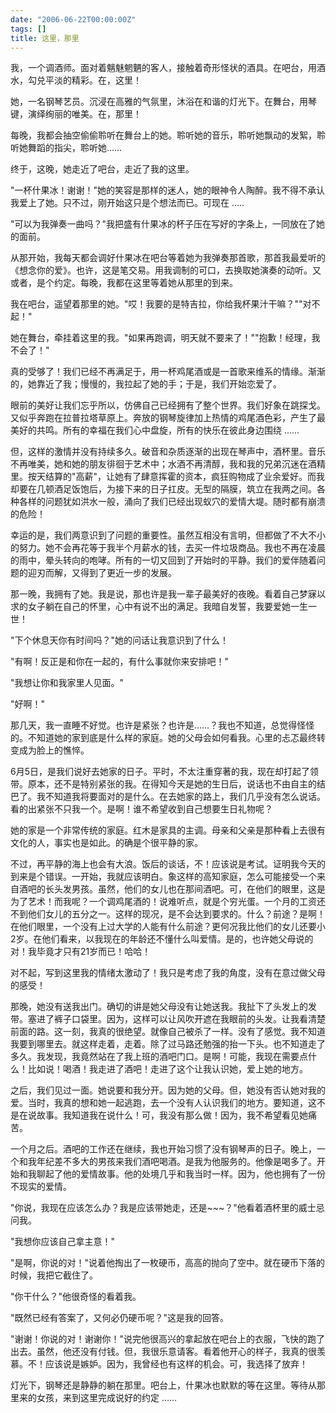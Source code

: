 ```yaml
---
date: "2006-06-22T00:00:00Z"
tags: []
title: 这里，那里
---
```


我，一个调酒师。面对着魑魅魍魉的客人，接触着奇形怪状的酒具。在吧台，用酒水，勾兑平淡的精彩。在，这里！

她，一名钢琴艺员。沉浸在高雅的气氛里，沐浴在和谐的灯光下。在舞台，用琴键，演绎绚丽的唯美。在，那里！

每晚，我都会抽空偷偷聆听在舞台上的她。聆听她的音乐，聆听她飘动的发絮，聆听她舞蹈的指尖，聆听她……

终于，这晚，她走近了吧台，走近了我的这里。

"一杯什果冰！谢谢！"她的笑容是那样的迷人，她的眼神令人陶醉。我不得不承认我爱上了她。只不过，刚开始这只是个想法而已。可现在 …..

"可以为我弹奏一曲吗？"我把盛有什果冰的杯子压在写好的字条上，一同放在了她的面前。

从那开始，我每天都会调好什果冰在吧台等着她为我弹奏那首歌，那首我最爱听的《想念你的爱》。也许，这是笔交易。用我调制的可口，去换取她演奏的动听。又或者，是个约定。每晚，我都在这里等着她从那里的到来。

我在吧台，遥望着那里的她。"哎！我要的是特吉拉，你给我杯果汁干嘛？""对不起！"

她在舞台，牵挂着这里的我。"如果再跑调，明天就不要来了！""抱歉！经理，我不会了！"

真的受够了！我们已经不再满足于，用一杯鸡尾酒或是一首歌来维系的情缘。渐渐的，她靠近了我；慢慢的，我拉起了她的手；于是，我们开始恋爱了。

眼前的美好让我们忘乎所以，仿佛自己已经拥有了整个世界。我们好象在跳探戈。又似乎奔跑在拉普拉塔草原上。奔放的钢琴旋律加上热情的鸡尾酒色彩，产生了最美好的共鸣。所有的幸福在我们心中盘旋，所有的快乐在彼此身边围绕 ……

但，这样的激情并没有持续多久。破音和杂质逐渐的出现在琴声中，酒杯里。音乐不再唯美，她和她的朋友徘徊于艺术中；水酒不再清醇，我和我的兄弟沉迷在酒精里。按天结算的"高薪"，让她有了肆意挥霍的资本，疯狂购物成了业余爱好。而我却要在几顿酒足饭饱后，为接下来的日子扛皮。无型的隔膜，筑立在我两之间。各种各样的问题犹如洪水一般，涌向了我们已经出现蚁穴的爱情大堤。随时都有崩溃的危险！

幸运的是，我们两意识到了问题的重要性。虽然互相没有言明，但都做了不大不小的努力。她不会再花等于我半个月薪水的钱，去买一件垃圾商品。我也不再在凌晨的雨中，晕头转向的咆哮。所有的一切又回到了开始时的平静。我们的爱伴随着问题的迎刃而解，又得到了更近一步的发展。

那一晚，我拥有了她。我是说，那也许是我一辈子最美好的夜晚。看着自己梦寐以求的女子躺在自己的怀里，心中有说不出的满足。我暗自发誓，我要爱她一生一世！

"下个休息天你有时间吗？"她的问话让我意识到了什么！

"有啊！反正是和你在一起的，有什么事就你来安排吧！"

"我想让你和我家里人见面。"

"好啊！"

那几天，我一直睡不好觉。也许是紧张？也许是……？我也不知道，总觉得怪怪的。不知道她的家到底是什么样的家庭。她的父母会如何看我。心里的忐忑最终转变成为脸上的憔悴。

6月5日，是我们说好去她家的日子。平时，不太注重穿著的我，现在却打起了领带。原本，还不是特别紧张的我。在得知今天是她的生日后，说话也不由自主的结巴了。我不知道我将要面对的是什么。在去她家的路上，我们几乎没有怎么说话。看的出紧张不只我一个。是啊！谁不希望收到自己想要生日礼物呢？

她的家是一个非常传统的家庭。红木是家具的主调。母亲和父亲是那种看上去很有文化的人，事实也是如此。的确是个很平静的家。

不过，再平静的海上也会有大浪。饭后的谈话，不！应该说是考试。证明我今天的到来是个错误。一开始，我就应该明白。象这样的高知家庭，怎么可能接受一个来自酒吧的长头发男孩。虽然，他们的女儿也在那间酒吧。可，在他们的眼里，这是为了艺术！而我呢？一个调鸡尾酒的！说难听点，就是个穷光蛋。一个月的工资还不到他们女儿的五分之一。这样的现况，是不会达到要求的。什么？前途？是啊！在他们眼里，一个没有上过大学的人能有什么前途？更何况我比他们的女儿还要小 2岁。在他们看来，以我现在的年龄还不懂什么叫爱情。是的，也许她父母说的对！我毕竟才只有21岁而已！哈哈！

对不起，写到这里我的情绪太激动了！我只是考虑了我的角度，没有在意过做父母的感受！

那晚，她没有送我出门。确切的讲是她父母没有让她送我。我扯下了头发上的发带。塞进了裤子口袋里。因为，这样可以让风吹开遮在我眼前的头发。让我看清楚前面的路。这一刻，我真的很绝望。就像自己被杀了一样。没有了感觉。我不知道我要到哪里去。就这样走着，走着。除了过马路还勉强的抬一下头。也不知道走了多久。我发现，我竟然站在了我上班的酒吧门口。是啊！可能，我现在需要点什么！比如说！喝酒！我走进了酒吧！走进了这个让我认识她，爱上她的地方。

之后，我们见过一面。她说要和我分开。因为她的父母。但，她没有否认她对我的爱。当时，我真的想和她一起逃跑，去一个没有人认识我们的地方。要知道，这不是在说故事。我知道我在说什么！可，我没有那么做！因为，我不希望看见她痛苦。

一个月之后。酒吧的工作还在继续，我也开始习惯了没有钢琴声的日子。晚上，一个和我年纪差不多大的男孩来我们酒吧喝酒。是我为他服务的。他像是喝多了。开始和我聊起了他的爱情故事。他的处境几乎和我当时一样。因为，他也拥有了一份不现实的爱情。

"你说，我现在应该怎么办？我是应该带她走，还是~~~？"他看着酒杯里的威士忌问我。

"我想你应该自己拿主意！"

"是啊，你说的对！"说着他掏出了一枚硬币，高高的抛向了空中。就在硬币下落的时候，我把它截住了。

"你干什么？"他很奇怪的看着我。

"既然已经有答案了，又何必仍硬币呢？"这是我的回答。

"谢谢！你说的对！谢谢你！"说完他很高兴的拿起放在吧台上的衣服，飞快的跑了出去。虽然，他还没有付钱。但，我很乐意请客。看着他开心的样子，我真的很羡慕。不！应该说是嫉妒。因为，我曾经也有这样的机会。可，我选择了放弃！

灯光下，钢琴还是静静的躺在那里。吧台上，什果冰也默默的等在这里。等待从那里来的女孩，来到这里完成说好的约定 ……
